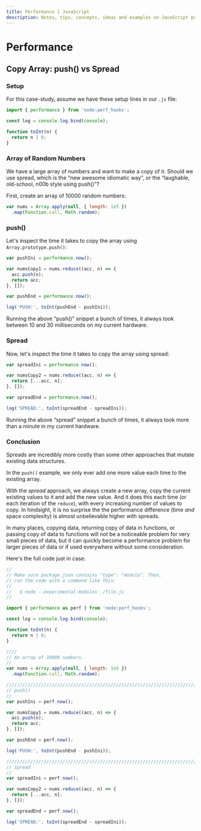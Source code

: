 ```yaml
---
title: Performance | JavaScript
description: Notes, tips, concepts, ideas and examples on JavaScript performance.
---
```


# Performance

## Copy Array: push() vs Spread

### Setup

For this case-study, assume we have these setup lines in our `.js` file:

```javascript
import { performance } from 'node:perf_hooks';

const log = console.log.bind(console);

function toInt(n) {
  return n | 0;
}
```

### Array of Random Numbers

We have a large array of numbers and want to make a copy of it.
Should we use spread, which is the “new awesome idiomatic way”, or the “laughable, old-school, n00b style using push()”?

First, create an array of 10000 random numbers:

```javascript
var nums = Array.apply(null, { length: 1e5 })
  .map(Function.call, Math.random);
```

### push()

Let's inspect the time it takes to copy the array using `Array.prototype.push()`:

```javascript
var pushIni = performance.now();

var numsCopy1 = nums.reduce((acc, n) => {
  acc.push(n);
  return acc;
}, []);

var pushEnd = performance.now();

log('PUSH:', toInt(pushEnd - pushIni));
```

Running the above “push()” snippet a bunch of times, it always took between 10 and 30 milliseconds on my current hardware.

### Spread

Now, let's inspect the time it takes to copy the array using spread:

```javascript
var spreadIni = performance.now();

var numsCopy2 = nums.reduce((acc, n) => {
  return [...acc, n];
}, []);

var spreadEnd = performance.now();

log('SPREAD:', toInt(spreadEnd - spreadIni));
```

Running the above “spread” snippet a bunch of times, it always took more than a minute in my current hardware.

### Conclusion

Spreads are incredibly more costly than some other approaches that mutate existing data structures.

In the `push()` example, we only ever add one more value each time to the existing array.

With the _spread_ approach, we always create a new array, copy the current existing values to it and add the new value.
And it does this each time (or each iteration of the `reduce`), with every increasing number of values to copy.
In hindsight, it is no surprise the the performance difference (time _and_ space complexity) is almost unbelievable higher with spreads.

In many places, copying data, returning copy of data in functions, or passing copy of data to functions will not be a noticeable problem for very small pieces of data, but it can quickly become a performance problem for larger pieces of data or if used everywhere without some consideration.

Here's the full code just in case:

```javascript
//
// Make sure package.json contains "type": "module". Then,
// run the code with a command like this:
//
//   $ node --experimental-modules ./file.js
//

import { performance as perf } from 'node:perf_hooks';

const log = console.log.bind(console);

function toInt(n) {
  return n | 0;
}

////
// An array of 10000 numbers.
//
var nums = Array.apply(null, { length: 1e5 })
  .map(Function.call, Math.random);

////////////////////////////////////////////////////////////////////////
// push()
//
var pushIni = perf.now();

var numsCopy1 = nums.reduce((acc, n) => {
  acc.push(n);
  return acc;
}, []);

var pushEnd = perf.now();

log('PUSH:', toInt(pushEnd - pushIni));

////////////////////////////////////////////////////////////////////////
// spread
//
var spreadIni = perf.now();

var numsCopy2 = nums.reduce((acc, n) => {
  return [...acc, n];
}, []);

var spreadEnd = perf.now();

log('SPREAD:', toInt(spreadEnd - spreadIni));

```
